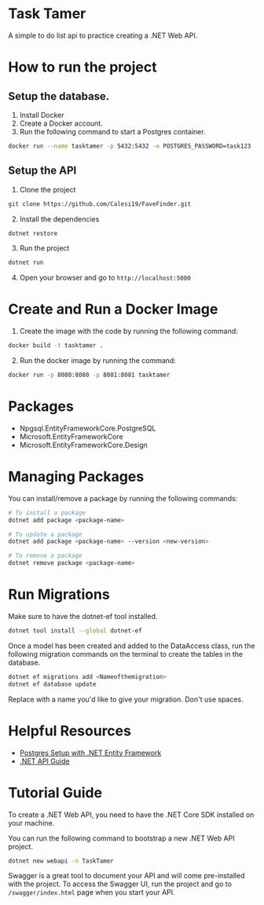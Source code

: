# Task Tamer

A simple to do list api to practice creating a .NET Web API.

# How to run the project

## Setup the database.

1. Install Docker
2. Create a Docker account.
3. Run the following command to start a Postgres container.

```bash
docker run --name tasktamer -p 5432:5432 -e POSTGRES_PASSWORD=task123 -e POSTGRES_USER=tamer -e POSTGRES_DB=task_tamer -d postgres
```

## Setup the API
1. Clone the project
```bash
git clone https://github.com/Calesi19/FaveFinder.git
```

2. Install the dependencies
```bash
dotnet restore
```

3. Run the project
```bash
dotnet run
```

4. Open your browser and go to `http://localhost:5000`

# Create and Run a Docker Image

1. Create the image with the code by running the following command:
```bash
docker build -t tasktamer .
```
2. Run the docker image by running the command:
```bash
docker run -p 8080:8080 -p 8081:8081 tasktamer
```



# Packages

* Npgsql.EntityFrameworkCore.PostgreSQL
* Microsoft.EntityFrameworkCore
* Microsoft.EntityFrameworkCore.Design

# Managing Packages

You can install/remove a package by running the following commands:
```bash
# To install a package
dotnet add package <package-name>

# To update a package
dotnet add package <package-name> --version <new-version>

# To remove a package
dotnet remove package <package-name>
```

# Run Migrations

Make sure to have the dotnet-ef tool installed.

```bash
dotnet tool install --global dotnet-ef
```

Once a model has been created and added to the DataAccess class, run the following migration commands on the terminal to create the tables in the database.

```bash
dotnet ef migrations add <Nameofthemigration>
dotnet ef database update
```
Replace <Nameofthemigration> with a name you'd like to give your migration. Don't use spaces.


# Helpful Resources

* [Postgres Setup with .NET Entity Framework](https://www.youtube.com/watch?v=z7G6HV7WWz0)
* [.NET API Guide](https://www.youtube.com/playlist?list=PL82C6-O4XrHdiS10BLh23x71ve9mQCln0)

# Tutorial Guide

To create a .NET Web API, you need to have the .NET Core SDK installed on your machine.

You can run the following command to bootstrap a new .NET Web API project.
```bash
dotnet new webapi -n TaskTamer
```
Swagger is a great tool to document your API and will come pre-installed with the project. To access the Swagger UI, run the project and go to `/swagger/index.html` page when you start your API.


